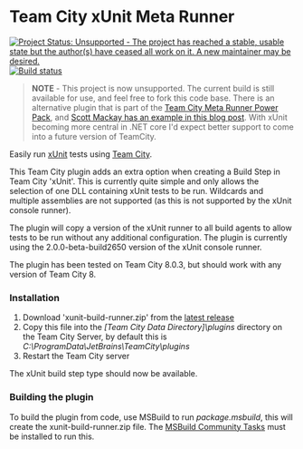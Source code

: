 Team City xUnit Meta Runner
===========================

[![Project Status: Unsupported - The project has reached a stable, usable state but the author(s) have ceased all work on it. A new maintainer may be desired.](http://www.repostatus.org/badges/0.1.0/unsupported.svg)](http://www.repostatus.org/#unsupported)
[![Build status](https://ci.appveyor.com/api/projects/status/3tvv3y7tijdokq44)](https://ci.appveyor.com/project/rhysgodfrey/team-city-xunit-meta-runner)

> __NOTE__ - This project is now unsupported. The current build is still available for use, and feel free to fork this code base. There is an alternative plugin that is part of the [Team City Meta Runner Power Pack](https://github.com/JetBrains/meta-runner-power-pack/tree/master/xunit.net), and [Scott Mackay has an example in this blog post](http://www.wwwlicious.com/2015/09/25/teamcity-dotcover-xunit-at-last/). With xUnit becoming more central in .NET core I'd expect better support to come into a future version of TeamCity. 

Easily run [xUnit](https://github.com/xunit/xunit) tests using [Team City](http://www.jetbrains.com/teamcity/).

This Team City plugin adds an extra option when creating a Build Step in Team City 'xUnit'. This is currently quite simple and only allows the selection of one DLL containing xUnit tests to be run. Wildcards and multiple assemblies are not supported (as this is not supported by the xUnit console runner).

The plugin will copy a version of the xUnit runner to all build agents to allow tests to be run without any additional configuration. The plugin is currently using the 2.0.0-beta-build2650 version of the xUnit console runner.

The plugin has been tested on Team City 8.0.3, but should work with any version of Team City 8.

### Installation

1. Download 'xunit-build-runner.zip' from the [latest release](https://github.com/rhysgodfrey/team-city-xunit-meta-runner/releases/latest)
2. Copy this file into the _[Team City Data Directory]\plugins_ directory on the Team City Server, by default this is _C:\ProgramData\JetBrains\TeamCity\plugins_
3. Restart the Team City server

The xUnit build step type should now be available.

### Building the plugin

To build the plugin from code, use MSBuild to run _package.msbuild_, this will create the xunit-build-runner.zip file. The [MSBuild Community Tasks](https://github.com/loresoft/msbuildtasks) must be installed to run this.
